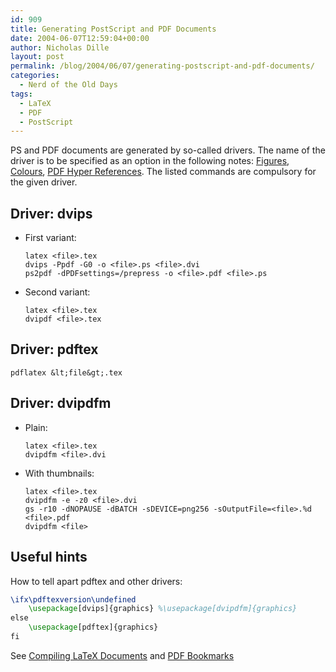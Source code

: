 ```yaml
---
id: 909
title: Generating PostScript and PDF Documents
date: 2004-06-07T12:59:04+00:00
author: Nicholas Dille
layout: post
permalink: /blog/2004/06/07/generating-postscript-and-pdf-documents/
categories:
  - Nerd of the Old Days
tags:
  - LaTeX
  - PDF
  - PostScript
---
```

PS and PDF documents are generated by so-called drivers. The name of the driver is to be specified as an option in the following notes: [Figures](/blog/2007/11/30/figures/), [Colours](/blog/2007/11/30/colours/ "Colours"), [PDF Hyper References](/blog/2007/11/30/pdf-hyper-references/). The listed commands are compulsory for the given driver.<!--more-->

## Driver: dvips

* First variant:

  ```
  latex <file>.tex
  dvips -Ppdf -G0 -o <file>.ps <file>.dvi
  ps2pdf -dPDFsettings=/prepress -o <file>.pdf <file>.ps
  ```

* Second variant:

  ```
  latex <file>.tex
  dvipdf <file>.tex
  ```

## Driver: pdftex

  ```
  pdflatex &lt;file&gt;.tex
  ```

## Driver: dvipdfm

* Plain:

  ```
  latex <file>.tex
  dvipdfm <file>.dvi
  ```

* With thumbnails:

  ```
  latex <file>.tex
  dvipdfm -e -z0 <file>.dvi
  gs -r10 -dNOPAUSE -dBATCH -sDEVICE=png256 -sOutputFile=<file>.%d <file>.pdf
  dvipdfm <file>
  ```

## Useful hints

How to tell apart pdftex and other drivers:

```latex
\ifx\pdftexversion\undefined
    \usepackage[dvips]{graphics} %\usepackage[dvipdfm]{graphics}
else
    \usepackage[pdftex]{graphics}
fi
```

See [Compiling LaTeX Documents](/blog/2007/11/30/compilation/) and [PDF Bookmarks](/blog/2007/11/30/pdf-bookmarks/)